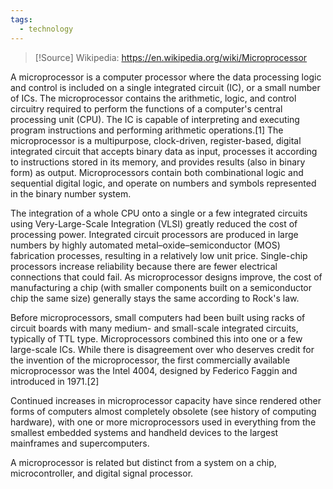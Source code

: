 ```yaml
---
tags:
  - technology
---
```

>[!Source]
>Wikipedia: https://en.wikipedia.org/wiki/Microprocessor

A microprocessor is a computer processor where the data processing logic and control is included on a single integrated circuit (IC), or a small number of ICs. The microprocessor contains the arithmetic, logic, and control circuitry required to perform the functions of a computer's central processing unit (CPU). The IC is capable of interpreting and executing program instructions and performing arithmetic operations.[1] The microprocessor is a multipurpose, clock-driven, register-based, digital integrated circuit that accepts binary data as input, processes it according to instructions stored in its memory, and provides results (also in binary form) as output. Microprocessors contain both combinational logic and sequential digital logic, and operate on numbers and symbols represented in the binary number system.

The integration of a whole CPU onto a single or a few integrated circuits using Very-Large-Scale Integration (VLSI) greatly reduced the cost of processing power. Integrated circuit processors are produced in large numbers by highly automated metal–oxide–semiconductor (MOS) fabrication processes, resulting in a relatively low unit price. Single-chip processors increase reliability because there are fewer electrical connections that could fail. As microprocessor designs improve, the cost of manufacturing a chip (with smaller components built on a semiconductor chip the same size) generally stays the same according to Rock's law.

Before microprocessors, small computers had been built using racks of circuit boards with many medium- and small-scale integrated circuits, typically of TTL type. Microprocessors combined this into one or a few large-scale ICs. While there is disagreement over who deserves credit for the invention of the microprocessor, the first commercially available microprocessor was the Intel 4004, designed by Federico Faggin and introduced in 1971.[2]

Continued increases in microprocessor capacity have since rendered other forms of computers almost completely obsolete (see history of computing hardware), with one or more microprocessors used in everything from the smallest embedded systems and handheld devices to the largest mainframes and supercomputers.

A microprocessor is related but distinct from a system on a chip, microcontroller, and digital signal processor. 